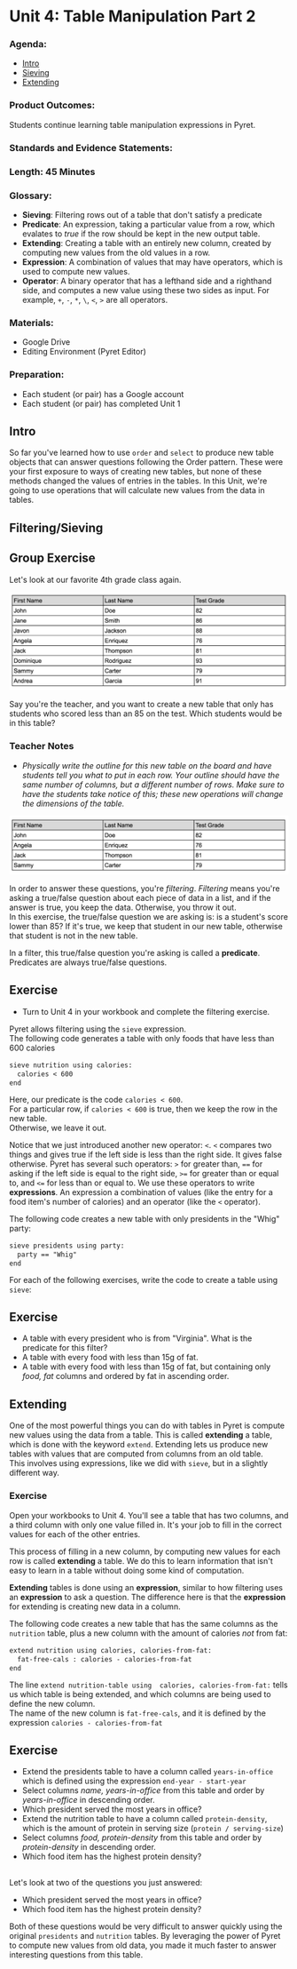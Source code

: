 # Unit 4: Table Manipulation Part 2

### Agenda:
 - [Intro](#intro)
 - [Sieving](#sieving)
 - [Extending](#extending)

### Product Outcomes:

Students continue learning table manipulation
expressions in Pyret.

### Standards and Evidence Statements: 

### Length: 45 Minutes

### Glossary:

 - **Sieving**:  Filtering rows out of a 
   table that don't satisfy a predicate
 - **Predicate**:  An expression, taking a 
   particular value from a row, which
   evalates to *true* if the row should 
   be kept in the new output table.
 - **Extending**:  Creating a table with 
   an entirely new column, created 
   by computing new values from the 
   old values in a row.
 - **Expression**: A combination of values
   that may have operators, which is used
   to compute new values.
 - **Operator**: A binary operator that
   has a lefthand side and a righthand
   side, and computes a new value using
   these two sides as input.  For example,
   `+`, `-`, `*`, `\`, `<`, `>` are all
   operators.

### Materials:
 - Google Drive
 - Editing Environment (Pyret Editor)

### Preparation:
 - Each student (or pair) has a Google account
 - Each student (or pair) has completed Unit 1

## <a id="intro"></a> Intro

So far you've learned how to use `order`
and `select` to produce new table objects
that can answer questions following the Order
pattern.  These were your first exposure to
ways of creating new tables, but none of 
these methods changed the values of entries
in the tables.  In this Unit, we're going to
use operations that will calculate new values
from the data in tables.

## <a id="sieving"></a> Filtering/Sieving

## Group Exercise

Let's look at our favorite 4th grade class
again.

![Basic Table](/unit_4/img/basic_table.png)

Say you're the teacher, and you want to create
a new table that only has students who scored
less than an 85 on the test.  Which students
would be in this table?

### Teacher Notes
 - *Physically write the outline for this 
   new table on the board and have students 
   tell you what to put in each row.  Your
   outline should have the same number of columns,
   but a different number of rows.  Make sure 
   to have the students take notice of this;
   these new operations will change the dimensions
   of the table.*

![Filtered Table](/unit_4/img/less_than_85.png)

In order to answer these questions, 
you're *filtering*.  *Filtering* means you're 
asking a true/false question about each piece 
of data in a list, and if the answer is true, you
keep the data.  Otherwise, you throw it out.  
In this exercise, the true/false question we are
asking is:  is a student's score lower than 85?
If it's true, we keep that student in our new 
table, otherwise that student is not in the new
table.

In a filter, this true/false question you're asking 
is called a **predicate**. Predicates are 
always true/false questions.


## Exercise
 - Turn to Unit 4 in your workbook and complete
   the filtering exercise.

Pyret allows filtering using the `sieve` expression.  
The following code generates a table with only foods
that have less than 600 calories

```
sieve nutrition using calories:
  calories < 600
end
```

Here, our predicate is the code `calories < 600`.  
For a particular row, if `calories < 600` is true, 
then we keep the row in the new table.  
Otherwise, we leave it out. 

Notice that we just introduced another new operator:
`<`.  `<` compares two things and gives true if the
left side is less than the right side.  It gives 
false otherwise.  Pyret has several such operators:
`>` for greater than, `==` for asking if the left
side is equal to the right side, `>=` for greater 
than or equal to, and `<=` for less than or equal
to.  We use these operators to write **expressions**.
An expression a combination of values (like the 
entry for a food item's number of calories) and an
operator (like the `<` operator).

The following code creates a new table with only
presidents in the "Whig" party:

```
sieve presidents using party:
  party == "Whig"
end
```

For each of the following exercises, 
write the code to create a table using `sieve`:

## Exercise
 - A table with every president who is from "Virginia".
   What is the predicate for this filter?
 - A table with every food with less than 15g of fat.
 - A table with every food with less than 15g of fat,
   but containing only *food, fat* columns and ordered
   by fat in ascending order.

## <a id="extending"></a> Extending

One of the most powerful things you can 
do with tables in Pyret is compute new values 
using the data from a table.  This is called 
**extending** a table, which is done with the 
keyword `extend`.  Extending lets us produce
new tables with values that are computed 
from columns from an old table.  
This involves using expressions, like we did 
with `sieve`, but in a slightly different way.

### Exercise
Open your workbooks to Unit 4.  You'll
see a table that has two columns, and a third
column with only one value filled in.  It's your
job to fill in the correct values for each of 
the other entries.

This process of filling in a new column, by 
computing new values for each row is called 
**extending** a table.  We do this to learn 
information that isn't easy to learn in a table 
without doing some kind of computation.

**Extending** tables is done using an **expression**,
similar to how filtering uses an **expression** to
ask a question.  The difference here is that the
**expression** for extending is creating new data
in a column.

The following code creates a new table that 
has the same columns as the `nutrition` table, 
plus a new column with the amount of calories 
*not* from fat:

```
extend nutrition using calories, calories-from-fat:
  fat-free-cals : calories - calories-from-fat
end
```

The line `extend nutrition-table using 
calories, calories-from-fat:` tells us which 
table is being extended, and which columns are 
being used to define the new column.  
The name of the new column is `fat-free-cals`, 
and it is defined by the expression
`calories - calories-from-fat`

## Exercise
 - Extend the presidents table to have a column called 
   `years-in-office` which is defined using the
   expression `end-year - start-year`
 - Select columns *name, years-in-office* from this table
   and order by *years-in-office* in descending order.
 - Which president served the most years in office?
 - Extend the nutrition table to have a column called
   `protein-density`, which is the amount of protein 
   in serving size (`protein / serving-size`)
 - Select columns *food, protein-density* from this table
   and order by *protein-density* in descending order.
 - Which food item has the highest protein density?

## <a id="closing"></a>

Let's look at two of the questions you just answered:
 - Which president served the most years in office?
 - Which food item has the highest protein density?

Both of these questions would be very difficult to
answer quickly using the original `presidents` and
`nutrition` tables.  By leveraging the power of 
Pyret to compute new values from old data, you made
it much faster to answer interesting questions from
this table.

